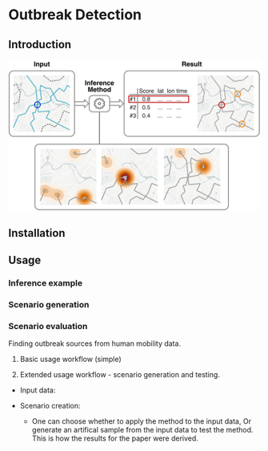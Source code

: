 # Outbreak Detection

## Introduction

![Inference Method Illustration](/data/method_illustration.png)

## Installation

## Usage

### Inference example

### Scenario generation

### Scenario evaluation

Finding outbreak sources from human mobility data.

1. Basic usage workflow (simple)

2. Extended usage workflow - scenario generation and testing.

- Input data:

- Scenario creation:
  - One can choose whether to apply the method to the input data,
    Or generate an artifical sample from the input data to test the method.
    This is how the results for the paper were derived.
